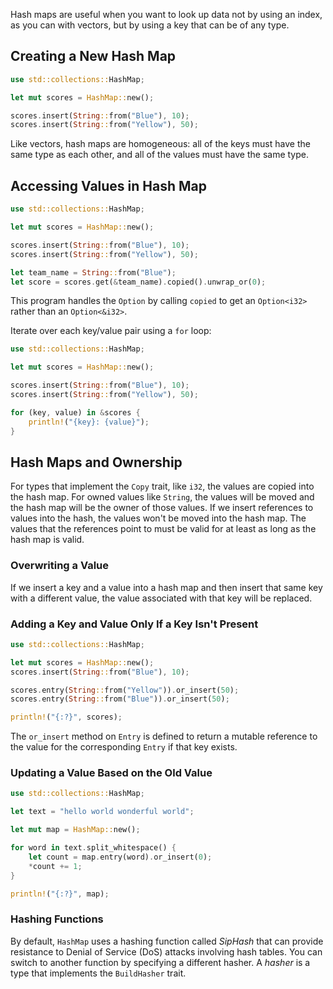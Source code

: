 Hash maps are useful when you want to look up data not by using an index, as you can with vectors, but by using a key that can be of any type.

## Creating a New Hash Map
```rust
use std::collections::HashMap;

let mut scores = HashMap::new();

scores.insert(String::from("Blue"), 10);
scores.insert(String::from("Yellow"), 50);
```

Like vectors, hash maps are homogeneous: all of the keys must have the same type as each other, and all of the values must have the same type.

## Accessing Values in Hash Map
```rust
use std::collections::HashMap;

let mut scores = HashMap::new();

scores.insert(String::from("Blue"), 10);
scores.insert(String::from("Yellow"), 50);

let team_name = String::from("Blue");
let score = scores.get(&team_name).copied().unwrap_or(0);
```
This program handles the `Option` by calling `copied` to get an `Option<i32>` rather than an `Option<&i32>`.

Iterate over each key/value pair using a `for` loop:
```rust
use std::collections::HashMap;

let mut scores = HashMap::new();

scores.insert(String::from("Blue"), 10);
scores.insert(String::from("Yellow"), 50);

for (key, value) in &scores {
	println!("{key}: {value}");
}
```

## Hash Maps and Ownership
For types that implement the `Copy` trait, like `i32`, the values are copied into the hash map. For owned values like `String`, the values will be moved and the hash map will be the owner of those values.
If we insert references to values into the hash, the values won't be moved into the hash map. The values that the references point to must be valid for at least as long as the hash map is valid.

### Overwriting a Value
If we insert a key and a value into a hash map and then insert that same key with a different value, the value associated with that key will be replaced.

### Adding a Key and Value Only If a Key Isn't Present
```rust
use std::collections::HashMap;

let mut scores = HashMap::new();
scores.insert(String::from("Blue"), 10);

scores.entry(String::from("Yellow")).or_insert(50);
scores.entry(String::from("Blue")).or_insert(50);

println!("{:?}", scores);
```
The `or_insert` method on `Entry` is defined to return a mutable reference to the value for the corresponding `Entry` if that key exists.

### Updating a Value Based on the Old Value
```rust
use std::collections::HashMap;

let text = "hello world wonderful world";

let mut map = HashMap::new();

for word in text.split_whitespace() {
	let count = map.entry(word).or_insert(0);
	*count += 1;
}

println!("{:?}", map);
```

### Hashing Functions
By default, `HashMap` uses a hashing function called _SipHash_ that can provide resistance to Denial of Service (DoS) attacks involving hash tables.
You can switch to another function by specifying a different hasher. A _hasher_ is a type that implements the `BuildHasher` trait.